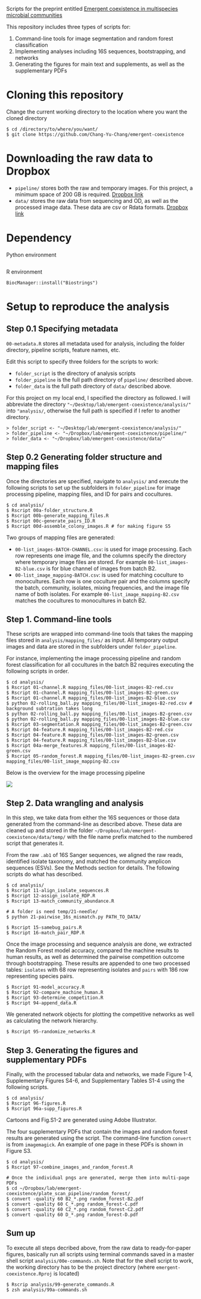 
Scripts for the preprint entitled [Emergent coexistence in multispecies microbial communities](https://www.biorxiv.org/content/10.1101/2022.05.20.492860v2)


This repository includes three types of scripts for:

1. Command-line tools for image segmentation and random forest classification
2. Implementing analyses including 16S sequences, bootstrapping, and networks
3. Generating the figures for main text and supplements, as well as the supplementary PDFs


# Cloning this repository

Change the current working directory to the location where you want the cloned directory

```
$ cd /directory/to/where/you/want/
$ git clone https://github.com/Chang-Yu-Chang/emergent-coexistence
```

# Downloading the raw data to Dropbox

- `pipeline/` stores both the raw and temporary images. For this project, a minimum space of 200 GB is required. [Dropbox link](https://www.dropbox.com/sh/he4ekndjew60kot/AAAUCWZp3GeUOgOPQKc6MT1Ma?dl=0)
- `data/` stores the raw data from sequencing and OD, as well as the processed image data. These data are csv or Rdata formats. [Dropbox link](https://www.dropbox.com/sh/oec7rz4wvmlitrp/AADFUvMF9Xzj4LLmzUmjPMJTa?dl=0)


# Dependency


Python environment

```
```

R environment

```
BiocManager::install("Biostrings")
```

# Setup to reproduce the analysis

## Step 0.1 Specifying metadata

`00-metadata.R` stores all metadata used for analysis, including the folder directory, pipeline scripts, feature names, etc.

Edit this script to specify three folders for the scripts to work:

- `folder_script` is the directory of analysis scripts
- `folder_pipeline` is the full path directory of `pipeline/` described above.
- `folder_data` is the full path directory of `data/` described above. 

For this project on my local end, I specified the directory as followed. I will abbreviate the directory `"~/Desktop/lab/emergent-coexistence/analysis/"` into `"analysis/`, otherwise the full path is specified if I refer to another directory.

```
> folder_script <- "~/Desktop/lab/emergent-coexistence/analysis/" 
> folder_pipeline <- "~/Dropbox/lab/emergent-coexistence/pipeline/" 
> folder_data <- "~/Dropbox/lab/emergent-coexistence/data/"
```


## Step 0.2 Generating folder structure and mapping files

Once the directories are specified, navigate to `analysis/` and execute the following scripts to set up the subfolders in `folder_pipeline` for image processing pipeline, mapping files, and ID for pairs and cocultures.

```
$ cd analysis/
$ Rscript 00a-folder_structure.R
$ Rscript 00b-generate_mapping_files.R
$ Rscript 00c-generate_pairs_ID.R
$ Rscript 00d-assemble_colony_images.R # for making figure S5
```

Two groups of mapping files are generated:

- `00-list_images-BATCH-CHANNEL.csv`: is used for image processing. Each row represents one image file, and the columns specify the directory where temporary image files are stored. For example `00-list_images-B2-blue.csv` is for blue channel of images from batch B2.
- `00-list_image_mapping-BATCH.csv`: is used for matching coculture to monocultures. Each row is one coculture pair and the columns specify the batch, community, isolates, mixing frequencies, and the image file name of both isolates. For example `00-list_image_mapping-B2.csv` matches the cocultures to monocultures in batch B2.


## Step 1. Command-line tools

These scripts are wrapped into command-line tools that takes the mapping files stored in `analysis/mapping_files/` as input. All temporary output images and data are stored in the subfolders under `folder_pipeline`.

For instance, implementing the image processing pipeline and random forest classification for all cocultures in the batch B2 requires executing the following scripts in order.

```
$ cd analysis/
$ Rscript 01-channel.R mapping_files/00-list_images-B2-red.csv
$ Rscript 01-channel.R mapping_files/00-list_images-B2-green.csv
$ Rscript 01-channel.R mapping_files/00-list_images-B2-blue.csv
$ python 02-rolling_ball.py mapping_files/00-list_images-B2-red.csv # background subtration takes long
$ python 02-rolling_ball.py mapping_files/00-list_images-B2-green.csv
$ python 02-rolling_ball.py mapping_files/00-list_images-B2-blue.csv
$ Rscript 03-segmentation.R mapping_files/00-list_images-B2-green.csv
$ Rscript 04-feature.R mapping_files/00-list_images-B2-red.csv
$ Rscript 04-feature.R mapping_files/00-list_images-B2-green.csv
$ Rscript 04-feature.R mapping_files/00-list_images-B2-blue.csv
$ Rscript 04a-merge_features.R mapping_files/00-list_images-B2-green.csv
$ Rscript 05-random_forest.R mapping_files/00-list_images-B2-green.csv mapping_files/00-list_image_mapping-B2.csv
```

Below is the overview for the image processing pipeline

![](plots/cartoons/image_processing.png)


## Step 2. Data wrangling and analysis

In this step, we take data from either the 16S sequences or those data generated from the command-line as described above. These data are cleaned up and stored in the folder `~/Dropbox/lab/emergent-coexistence/data/temp/` with the file name prefix matched to the numbered script that generates it.

From the raw `.ab1` of 16S Sanger sequences, we aligned the raw reads, identified isolate taxonomy, and matched the community amplicon sequences (ESVs). See the Methods section for details. The following scripts do what has described.

```
$ cd analysis/
$ Rscript 11-align_isolate_sequences.R
$ Rscript 12-assign_isolate_RDP.R
$ Rscript 13-match_community_abundance.R

# A folder is need temp/21-needle/
$ python 21-pairwise_16s_mismatch.py PATH_TO_DATA/

$ Rscript 15-samebug_pairs.R
$ Rscript 16-match_pair_RDP.R
```

Once the image processing and sequence analysis are done, we extracted the Random Forest model accuracy, compared the machine results to human results, as well as determined the pairwise competition outcome through bootstrapping. These results are appended to one two processed tables: `isolates` with 68 row representing isolates and `pairs` with 186 row representing species pairs.


```
$ Rscript 91-model_accuracy.R
$ Rscript 92-compare_machine_human.R
$ Rscript 93-determine_competition.R
$ Rscript 94-append_data.R
```

We generated network objects for plotting the competitive networks as well as calculating the network hierarchy.

```
$ Rscript 95-randomize_networks.R
```


## Step 3. Generating the figures and supplementary PDFs

Finally, with the processed tabular data and networks, we made Figure 1-4, Supplementary Figures S4-6, and Supplementary Tables S1-4 using the following scripts.

```
$ cd analysis/
$ Rscript 96-figures.R
$ Rscript 96a-supp_figures.R
```

Cartoons and Fig.S1-2 are generated using Adobe Illustrator.

The four supplementary PDFs that contain the images and random forest results are generated using the script. The command-line function `convert` is from `imagemagick`. An example of one page in these PDFs is shown in Figure S3.

```
$ cd analysis/
$ Rscript 97-combine_images_and_random_forest.R

# Once the individual pngs are generated, merge them into multi-page PDFs
$ cd ~/Dropbox/lab/emergent-coexistence/plate_scan_pipeline/random_forest/
$ convert -quality 60 B2_*.png random_forest-B2.pdf
$ convert -quality 60 C_*.png random_forest-C.pdf
$ convert -quality 60 C2_*.png random_forest-C2.pdf
$ convert -quality 60 D_*.png random_forest-D.pdf
```

## Sum up

To execute all steps decribed above, from the raw data to ready-for-paper figures, basically run all scripts using terminal commands saved in a master shell script `analysis/00e-commands.sh`. Note that for the shell script to work, the working directory has to be the project directory (where `emergent-coexistence.Rproj` is located)

```
$ Rscrip analysis/99-generate_commands.R
$ zsh analysis/99a-commands.sh
```








